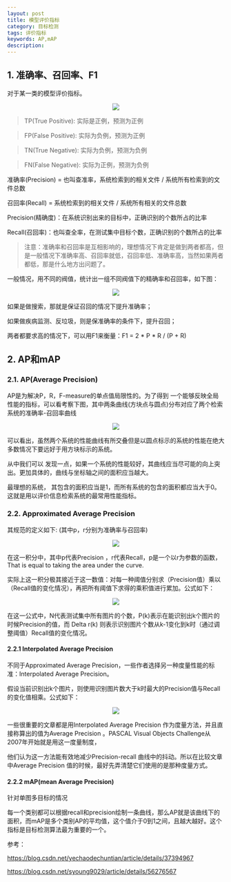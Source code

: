 ```yaml
---
layout: post
title: 模型评价指标
category: 目标检测
tags: 评价指标
keywords: AP,mAP
description:
---
```


## 1. 准确率、召回率、F1

对于某一类的模型评价指标。

<div style="text-align:center">

<img src="https://raw.githubusercontent.com/chiemon/chiemon.github.io/master/img/mxpjzb-1.png">

</div>

> TP(True Positive): 实际是正例，预测为正例

> FP(False Positive): 实际为负例，预测为正例

> TN(True Negative): 实际为负例，预测为负例

> FN(False Negative): 实际为正例，预测为负例

准确率(Precision) =  也叫查准率，系统检索到的相关文件 / 系统所有检索到的文件总数

召回率(Recall)      =  系统检索到的相关文件 / 系统所有相关的文件总数

Precision(精确度)：在系统识别出来的目标中，正确识别的个数所占的比率

Recall(召回率)：也叫查全率，在测试集中目标个数，正确识别的个数所占的比率


> 注意：准确率和召回率是互相影响的，理想情况下肯定是做到两者都高，但是一般情况下准确率高、召回率就低，召回率低、准确率高，当然如果两者都低，那是什么地方出问题了。

一般情况，用不同的阀值，统计出一组不同阀值下的精确率和召回率，如下图：

<div style="text-align:center">

<img src="https://raw.githubusercontent.com/chiemon/chiemon.github.io/master/img/mxpjzb-2.png">

</div>

如果是做搜索，那就是保证召回的情况下提升准确率；

如果做疾病监测、反垃圾，则是保准确率的条件下，提升召回；

两者都要求高的情况下，可以用F1来衡量：F1 = 2 * P * R / (P + R)

## 2. AP和mAP

### 2.1. AP(Average Precision)

AP是为解决P，R，F-measure的单点值局限性的。为了得到 一个能够反映全局性能的指标，可以看考察下图，其中两条曲线(方块点与圆点)分布对应了两个检索系统的准确率-召回率曲线

<div style="text-align:center">

<img src="https://raw.githubusercontent.com/chiemon/chiemon.github.io/master/img/mxpjzb-3.png">

</div>

可以看出，虽然两个系统的性能曲线有所交叠但是以圆点标示的系统的性能在绝大多数情况下要远好于用方块标示的系统。

从中我们可以 发现一点，如果一个系统的性能较好，其曲线应当尽可能的向上突出。更加具体的，曲线与坐标轴之间的面积应当越大。

最理想的系统， 其包含的面积应当是1，而所有系统的包含的面积都应当大于0。这就是用以评价信息检索系统的最常用性能指标。

### 2.2. Approximated Average Precision

其规范的定义如下: (其中p，r分别为准确率与召回率)

<div style="text-align:center">

<img src="https://raw.githubusercontent.com/chiemon/chiemon.github.io/master/img/mxpjzb-4.png">

</div>

在这一积分中，其中p代表Precision ，r代表Recall，p是一个以r为参数的函数，That is equal to taking the area under the curve.

实际上这一积分极其接近于这一数值：对每一种阈值分别求（Precision值）乘以（Recall值的变化情况），再把所有阈值下求得的乘积值进行累加。公式如下：

<div style="text-align:center">

<img src="https://raw.githubusercontent.com/chiemon/chiemon.github.io/master/img/mxpjzb-5.png">

</div>

在这一公式中，N代表测试集中所有图片的个数，P(k)表示在能识别出k个图片的时候Precision的值，而 Delta r(k) 则表示识别图片个数从k-1变化到k时（通过调整阈值）Recall值的变化情况。

#### 2.2.1 Interpolated Average Precision

不同于Approximated Average Precision，一些作者选择另一种度量性能的标准：Interpolated Average Precision。

假设当前识别出k个图片，则使用识别图片数大于k时最大的Precision值与Recall的变化值相乘。公式如下：

<div style="text-align:center">

<img src="https://raw.githubusercontent.com/chiemon/chiemon.github.io/master/img/mxpjzb-6.png">

</div>

一些很重要的文章都是用Interpolated Average Precision 作为度量方法，并且直接称算出的值为Average Precision 。PASCAL Visual Objects Challenge从2007年开始就是用这一度量制度，

他们认为这一方法能有效地减少Precision-recall 曲线中的抖动。所以在比较文章中Average Precision 值的时候，最好先弄清楚它们使用的是那种度量方式。

#### 2.2.2 mAP(mean Average Precision)

针对单图多目标的情况

每一个类别都可以根据recall和precision绘制一条曲线，那么AP就是该曲线下的面积，而mAP是多个类别AP的平均值，这个值介于0到1之间，且越大越好。这个指标是目标检测算法最为重要的一个。

参考：

<https://blog.csdn.net/yechaodechuntian/article/details/37394967>

<https://blog.csdn.net/syoung9029/article/details/56276567>